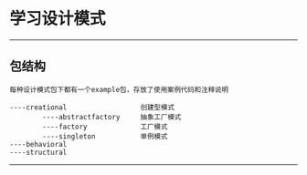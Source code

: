 # 学习设计模式

---


## 包结构
    每种设计模式包下都有一个example包，存放了使用案例代码和注释说明

    ----creational                  创建型模式
            ----abstractfactory     抽象工厂模式
            ----factory             工厂模式
            ----singleton           单例模式
    ----behavioral
    ----structural

--- 
